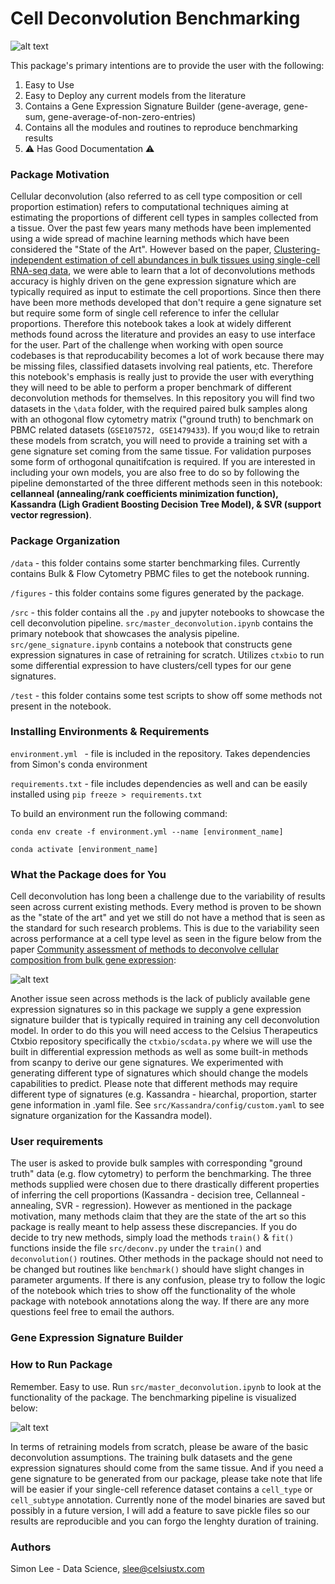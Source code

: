 # Cell Deconvolution Benchmarking

![alt text](https://github.com/Simonleectx/cell-deconvolution/blob/main/figures/rmse_method.png)

This package's primary intentions are to provide the user with the following:

1. Easy to Use
2. Easy to Deploy any current models from the literature
3. Contains a Gene Expression Signature Builder (gene-average, gene-sum, gene-average-of-non-zero-entries)
4. Contains all the modules and routines to reproduce benchmarking results
5. ⚠️ Has Good Documentation ⚠️

### Package Motivation

Cellular deconvolution (also referred to as cell type composition or cell proportion estimation) refers to computational techniques aiming at estimating the proportions of different cell types in samples collected from a tissue. Over the past few years many methods have been implemented using a wide spread of machine learning methods which have been considered the "State of the Art". However based on the paper, [Clustering-independent estimation of cell abundances in bulk tissues using single-cell RNA-seq data](https://www.biorxiv.org/content/10.1101/2023.02.06.527318v1.full.pdf), we were able to learn that a lot of deconvolutions methods accuracy is highly driven on the gene expression signature which are typically required as input to estimate the cell proportions. Since then there have been more methods developed that don't require a gene signature set but require some form of single cell reference to infer the cellular proportions. Therefore this notebook takes a look at widely different methods found across the literature and provides an easy to use interface for the user. Part of the challenge when working with open source codebases is that reproducability becomes a lot of work because there may be missing files, classified datasets involving real patients, etc. Therefore this notebook's emphasis is really just to provide the user with everything they will need to be able to perform a proper benchmark of different deconvolution methods for themselves. In this repository you will find two datasets in the `\data` folder, with the required paired bulk samples along with an othogonal flow cytometry matrix ("ground truth) to benchmark on PBMC related datasets (`GSE107572, GSE1479433`). If you wou;d like to retrain these models from scratch, you will need to provide a training set with a gene signature set coming from the same tissue. For validation purposes some form of orthogonal qunaitifcation is required. If you are interested in including your own models, you are also free to do so by following the pipeline demonstarted of the three different methods seen in this notebook: **cellanneal (annealing/rank coefficients minimization function), Kassandra (Ligh Gradient Boosting Decision Tree Model), & SVR (support vector regression)**. 

### Package Organization

```/data``` - this folder contains some starter benchmarking files. Currently contains Bulk & Flow Cytometry PBMC files to get the notebook running. 

```/figures``` - this folder contains some figures generated by the package. 

```/src``` - this folder contains all the `.py` and jupyter notebooks to showcase the cell deconvolution pipeline. `src/master_deconvolution.ipynb` contains the primary notebook that showcases the analysis pipeline. `src/gene_signature.ipynb` contains a notebook that constructs gene expression signatures in case of retraining for scratch. Utilizes `ctxbio` to run some differential expression to have clusters/cell types for our gene signatures. 

```/test``` - this folder contains some test scripts to show off some methods not present in the notebook. 

### Installing Environments & Requirements

```environment.yml ``` - file is included in the repository. Takes dependencies from Simon's conda environment

```requirements.txt``` - file includes dependencies as well and can be easily installed using `pip freeze > requirements.txt`

To build an environment run the following command:

```conda env create -f environment.yml --name [environment_name] ```

```conda activate [environment_name]```

### What the Package does for You

Cell deconvolution has long been a challenge due to the variability of results seen across current existing methods. Every method is proven to be shown as the "state of the art" and yet we still do not have a method that is seen as the standard for such research problems. This is due to the variability seen across performance at a cell type level as seen in the figure below from the paper [Community assessment of methods to deconvolve cellular composition from bulk gene expression](https://www.biorxiv.org/content/10.1101/2022.06.03.494221v2):

![alt text](https://github.com/Simonleectx/cell-deconvolution/blob/main/figures/benchmark.png)

Another issue seen across methods is the lack of publicly available gene expression signatures so in this package we supply a gene expression signature builder that is typically required in training any cell deconvolution model. In order to do this you will need access to the Celsius Therapeutics Ctxbio repository specifically the `ctxbio/scdata.py` where we will use the built in differential expression methods as well as some built-in methods from scanpy to derive our gene signatures. We experimented with generating different type of signatures which should change the models capabilities to predict. Please note that different methods may require different type of signatures (e.g. Kassandra - hiearchal, proportion, starter gene information in .yaml file. See `src/Kassandra/config/custom.yaml` to see signature organization for the Kassandra model).  

### User requirements

The user is asked to provide bulk samples with corresponding "ground truth" data (e.g. flow cytometry) to perform the benchmarking. The three methods supplied were chosen due to there drastically different properties of inferring the cell proportions (Kassandra - decision tree, Cellanneal - annealing, SVR - regression). However as mentioned in the package motivation, many methods claim that they are the state of the art so this package is really meant to help assess these discrepancies. If you do decide to try new methods, simply load the methods `train()` & `fit()` functions inside the file `src/deconv.py` under the `train()` and `deconvolution()` routines. Other methods in the package should not need to be changed but routines like `benchmark()` should have slight changes in parameter arguments. If there is any confusion, please try to follow the logic of the notebook which tries to show off the functionality of the whole package with notebook annotations along the way. If there are any more questions feel free to email the authors. 

### Gene Expression Signature Builder

### How to Run Package

Remember. Easy to use. Run `src/master_deconvolution.ipynb` to look at the functionality of the package. The benchmarking pipeline is visualized below:

![alt text](https://github.com/Simonleectx/cell-deconvolution/blob/main/figures/pipeline.png)

In terms of retraining models from scratch, please be aware of the basic deconvolution assumptions. The training bulk datasets and the gene expression signatures should come from the same tissue. And if you need a gene signature to be generated from our package, please take note that life will be easier if your single-cell reference dataset contains a `cell_type` or `cell_subtype` annotation. Currently none of the model binaries are saved but possibly in a future version, I will add a feature to save pickle files so our results are reproducible and you can forgo the lenghty duration of training. 

### Authors

Simon Lee - Data Science, slee@celsiustx.com


